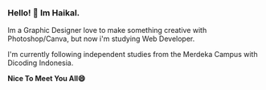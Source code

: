 ### Hello! 👋 Im Haikal.
Im a Graphic Designer love to make something creative with Photoshop/Canva, but now i'm studying Web Developer.

I'm currently following independent studies from the Merdeka Campus with Dicoding Indonesia.

**Nice To Meet You All😄**

